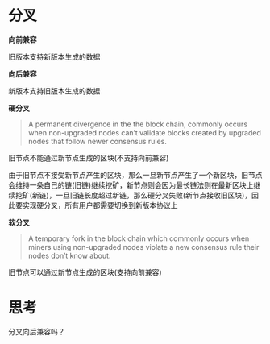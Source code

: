 # 分叉

**向前兼容**

旧版本支持新版本生成的数据

**向后兼容**

新版本支持旧版本生成的数据

**硬分叉**

> A permanent divergence in the the block chain, commonly occurs when non-upgraded nodes can’t validate blocks created by upgraded nodes that follow newer consensus rules.

旧节点不能通过新节点生成的区块(不支持向前兼容)

由于旧节点不接受新节点产生的区块，那么一旦新节点产生了一个新区块，旧节点会维持一条自己的链(旧链)继续挖矿，新节点则会因为最长链法则在最新区块上继续挖矿(新链)，一旦旧链长度超过新链，那么硬分叉失败(新节点接收旧区块)，因此要实现硬分叉，所有用户都需要切换到新版本协议上

**软分叉**

> A temporary fork in the block chain which commonly occurs when miners using non-upgraded nodes violate a new consensus rule their nodes don’t know about.

旧节点可以通过新节点生成的区块(支持向前兼容)

# 思考

分叉向后兼容吗？